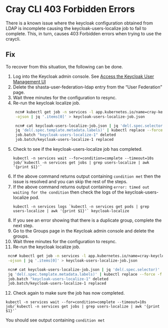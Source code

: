 # Cray CLI 403 Forbidden Errors 

There is a known issue where the keycloak configuration obtained from LDAP is incomplete causing the keycloak-users-localize job to fail to complete.  This, in turn, causes 403 Forbidden errors when trying to use the craycli.

## Fix
To recover from this situation, the following can be done. 

1. Log into the Keycloak admin console. See [Access the Keycloak User Management UI](../../operations/security_and_authentication/Access_the_Keycloak_User_Management_UI.md)
2. Delete the shasta-user-federation-ldap entry from the “User Federation” page.
3. Wait three minutes for the configuration to resync.
4. Re-run the keycloak localize job.
   ```bash
    ncn# kubectl get job -n services -l app.kubernetes.io/name=cray-keycloak-users-localize \
    -ojson | jq '.items[0]' > keycloak-users-localize-job.json

    ncn# cat keycloak-users-localize-job.json | jq 'del(.spec.selector)' | \
    jq 'del(.spec.template.metadata.labels)' | kubectl replace --force -f -
    job.batch "keycloak-users-localize-1" deleted
    job.batch/keycloak-users-localize-1 replaced
   ```
5. Check to see if the keycloak-users-localize job has completed.
   ```
   kubectl -n services wait --for=condition=complete --timeout=10s job/`kubectl -n services get jobs | grep users-localize | awk '{print $1}'`
   ```
6. If the above command returns output containing `condition met` then the issue is resolved and you can skip the rest of the steps.
7. If the above command returns output containing `error: timed out waiting for the condition` then check the logs of the keycloak-users-localize pod.
   ```
   kubectl -n services logs `kubectl -n services get pods | grep users-localize | awk '{print $1}'` keycloak-localize
   ```
8. If you see an error showing that there is a duplicate group, complete the next step. 
9. Go to the Groups page in the Keycloak admin console and delete the groups. 
10. Wait three minutes for the configuration to resync. 
11. Re-run the keycloak localize job.
   ```bash
    ncn# kubectl get job -n services -l app.kubernetes.io/name=cray-keycloak-users-localize \
    -ojson | jq '.items[0]' > keycloak-users-localize-job.json

    ncn# cat keycloak-users-localize-job.json | jq 'del(.spec.selector)' | \
    jq 'del(.spec.template.metadata.labels)' | kubectl replace --force -f -
    job.batch "keycloak-users-localize-1" deleted
    job.batch/keycloak-users-localize-1 replaced
   ```
12. Check again to make sure the job has now completed.
   ```
   kubectl -n services wait --for=condition=complete --timeout=10s job/`kubectl -n services get jobs | grep users-localize | awk '{print $1}'`
   ```
   You should see output containing `condition met`

